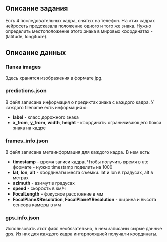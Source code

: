 ## Описание задания

Есть 4 последовательных кадра, снятых на телефон. На этих кадрах 
нейросеть предсказала положение одного и того же знака. Нужно определить 
местоположение этого знака в мировых координатах - (latitude, longitude).

## Описание данных

### Папка images

Здесь хранятся изображения в формате jpg.

### predictions.json

В файл записана информация о предиктах знака с каждого кадра. У каждого filename
есть информация о:
- **label** - класс дорожного знака
- **x_from**, **y_from**, **width**, **height** - координаты ограничивающего бокса знака на кадре

### frames_info.json

В файл записана метаинформация для каждого кадра. В нем есть:
- **timestamp** - время записи кадра. Чтобы получить время в utc формате - нужно timestamp 
поделить на 1000
- **lat**, **lon**, **alt** - координаты места съемки. lat и lon в градусах, alt в метрах
- **azimuth** - азимут в градусах
- **speed** - скорость в км/ч
- **FocalLength** - фокусное расстояние в мм
- **FocalPlaneXResolution**, **FocalPlaneYResolution** - ширина и высота сенсора камеры в мм

### gps_info.json

Использовать этот файл необязательно, в нем записаны сырые данные gps.
Из них для каждого кадра интерполяцией получали координаты.
